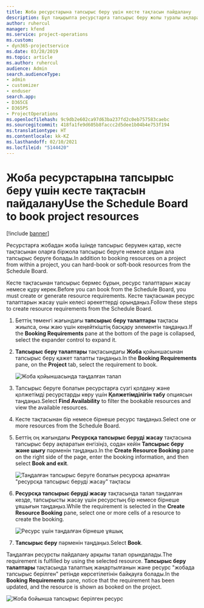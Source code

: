 ```yaml
---
title: Жоба ресурстарына тапсырыс беру үшін кесте тақтасын пайдалану
description: Бұл тақырыпта ресурстарға тапсырыс беру жолы туралы ақпарат берілген.
author: ruhercul
manager: kfend
ms.service: project-operations
ms.custom:
- dyn365-projectservice
ms.date: 03/28/2019
ms.topic: article
ms.author: ruhercul
audience: Admin
search.audienceType:
- admin
- customizer
- enduser
search.app:
- D365CE
- D365PS
- ProjectOperations
ms.openlocfilehash: 9c9db2e602ca97d63ba237fd2c0eb757583caebc
ms.sourcegitcommit: 418fa1fe9d605b8faccc2d5dee1b04b4e753f194
ms.translationtype: HT
ms.contentlocale: kk-KZ
ms.lasthandoff: 02/10/2021
ms.locfileid: "5144420"
---
```

# <a name="use-the-schedule-board-to-book-project-resources"></a><span data-ttu-id="85b29-103">Жоба ресурстарына тапсырыс беру үшін кесте тақтасын пайдалану</span><span class="sxs-lookup"><span data-stu-id="85b29-103">Use the Schedule Board to book project resources</span></span>

[!include [banner](../includes/psa-now-project-operations.md)]

<span data-ttu-id="85b29-104">Ресурстарға жобадан жоба ішінде тапсырыс берумен қатар, кесте тақтасынан оларға біржола тапсырыс беруге немесе алдын ала тапсырыс беруге болады.</span><span class="sxs-lookup"><span data-stu-id="85b29-104">In addition to booking resources on a project from within a project, you can hard-book or soft-book resources from the Schedule Board.</span></span>

<span data-ttu-id="85b29-105">Кесте тақтасынан тапсырыс бермес бұрын, ресурс талаптарын жасау немесе құру керек.</span><span class="sxs-lookup"><span data-stu-id="85b29-105">Before you can book from the Schedule Board, you must create or generate resource requirements.</span></span> <span data-ttu-id="85b29-106">Кесте тақтасынан ресурс талаптарын жасау үшін келесі әрекеттерді орындаңыз.</span><span class="sxs-lookup"><span data-stu-id="85b29-106">Follow these steps to create resource requirements from the Schedule Board.</span></span>

1. <span data-ttu-id="85b29-107">Беттің төменгі жағындағы **тапсырыс беру талаптары** тақтасы жиылса, оны жаю үшін кеңейткіштің басқару элементін таңдаңыз.</span><span class="sxs-lookup"><span data-stu-id="85b29-107">If the **Booking Requirements** pane at the bottom of the page is collapsed, select the expander control to expand it.</span></span>
2. <span data-ttu-id="85b29-108">**Тапсырыс беру талаптары** тақтасындағы **Жоба** қойыншасынан тапсырыс беру қажет талапты таңдаңыз.</span><span class="sxs-lookup"><span data-stu-id="85b29-108">In the **Booking Requirements** pane, on the **Project** tab, select the requirement to book.</span></span>

    ![Жоба қойыншасында таңдалған талап](media/Resource-Management-image73.png)

3. <span data-ttu-id="85b29-110">Тапсырыс беруге болатын ресурстарға сүзгі қолдану және қолжетімді ресурстарды көру үшін **Қолжетімділігін табу** опциясын таңдаңыз.</span><span class="sxs-lookup"><span data-stu-id="85b29-110">Select **Find Availability** to filter the bookable resources and view the available resources.</span></span> 
4. <span data-ttu-id="85b29-111">Кесте тақтасынан бір немесе бірнеше ресурс таңдаңыз.</span><span class="sxs-lookup"><span data-stu-id="85b29-111">Select one or more resources from the Schedule Board.</span></span> 
5. <span data-ttu-id="85b29-112">Беттің оң жағындағы **Ресурсқа тапсырыс беруді жасау** тақтасына тапсырыс беру ақпаратын енгізіңіз, содан кейін **Тапсырыс беру және шығу** пәрменін таңдаңыз.</span><span class="sxs-lookup"><span data-stu-id="85b29-112">In the **Create Resource Booking** pane on the right side of the page, enter the booking information, and then select **Book and exit**.</span></span>

    ![Таңдалған тапсырыс беруге болатын ресурсқа арналған "ресурсқа тапсырыс беруді жасау" тақтасы](media/Resource-Management-image74.png)

6. <span data-ttu-id="85b29-114">**Ресурсқа тапсырыс беруді жасау** тақтасында талап таңдалған кезде, тапсырысты жасау үшін ресурстың бір немесе бірнеше ұяшығын таңдаңыз.</span><span class="sxs-lookup"><span data-stu-id="85b29-114">While the requirement is selected in the **Create Resource Booking** pane, select one or more cells of a resource to create the booking.</span></span>

    ![Ресурс үшін таңдалған бірнеше ұяшық](media/Resource-Management-image75.png)

7. <span data-ttu-id="85b29-116">**Тапсырыс беру** пәрменін таңдаңыз.</span><span class="sxs-lookup"><span data-stu-id="85b29-116">Select **Book**.</span></span>

<span data-ttu-id="85b29-117">Таңдалған ресурсты пайдалану арқылы талап орындалады.</span><span class="sxs-lookup"><span data-stu-id="85b29-117">The requirement is fulfilled by using the selected resource.</span></span> <span data-ttu-id="85b29-118">**Тапсырыс беру талаптары** тақтасында талаптың жаңартылғанын және ресурс "жобада тапсырыс берілген" ретінде көрсетілетінін байқауға болады.</span><span class="sxs-lookup"><span data-stu-id="85b29-118">In the **Booking Requirements** pane, notice that the requirement has been updated, and the resource is shown as booked on the project.</span></span>

![Жоба бойынша тапсырыс берілген ресурс](media/Resource-Management-image76.png)
